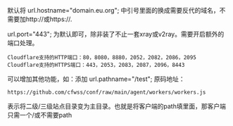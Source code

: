 
默认将 url.hostname="domain.eu.org"; 中引号里面的换成需要反代的域名，不需要加http://或https://.


url.port="443"; 为默认即可，除非装了不止一套xray或v2ray。需要开启额外的端口处理。


    Cloudflare支持的HTTP端口：80，8080，8880，2052，2082，2086，2095
    Cloudflare支持的HTTPS端口：443，2053，2083，2087，2096，8443


可以增加其他功能，如：添加        url.pathname="/test"; 
原码地址：

    https://github.com/cfwss/conf/raw/main/agent/workers/workers.js

表示将二级/三级站点目录变为主目录。也就是将客户端的path填里面，那客户端只需一个/或不需要path
